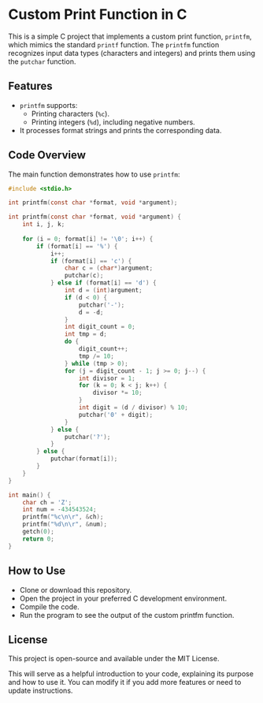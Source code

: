 # Custom Print Function in C

This is a simple C project that implements a custom print function, `printfm`, which mimics the standard `printf` function. The `printfm` function recognizes input data types (characters and integers) and prints them using the `putchar` function.

## Features

- `printfm` supports:
  - Printing characters (`%c`).
  - Printing integers (`%d`), including negative numbers.
- It processes format strings and prints the corresponding data.

## Code Overview

The main function demonstrates how to use `printfm`:

```c
#include <stdio.h>

int printfm(const char *format, void *argument);

int printfm(const char *format, void *argument) {  
    int i, j, k;
    
    for (i = 0; format[i] != '\0'; i++) {
        if (format[i] == '%') {
            i++;
            if (format[i] == 'c') {
                char c = (char*)argument;
                putchar(c);
            } else if (format[i] == 'd') {
                int d = (int)argument;
                if (d < 0) {
                    putchar('-');
                    d = -d;
                }
                int digit_count = 0;
                int tmp = d;
                do {
                    digit_count++;
                    tmp /= 10;
                } while (tmp > 0);
                for (j = digit_count - 1; j >= 0; j--) {
                    int divisor = 1;
                    for (k = 0; k < j; k++) {
                        divisor *= 10;
                    }
                    int digit = (d / divisor) % 10;
                    putchar('0' + digit);
                }
            } else {
                putchar('?');
            }
        } else {
            putchar(format[i]);
        }
    }
}

int main() {
    char ch = 'Z';
    int num = -434543524;
    printfm("%c\n\r", &ch);
    printfm("%d\n\r", &num);
    getch(0);
    return 0;
}
```


## How to Use

- Clone or download this repository.
- Open the project in your preferred C development environment.
- Compile the code.
- Run the program to see the output of the custom printfm function.

## License

This project is open-source and available under the MIT License.

This will serve as a helpful introduction to your code, explaining its purpose and how to use it. You can modify it if you add more features or need to update instructions.
